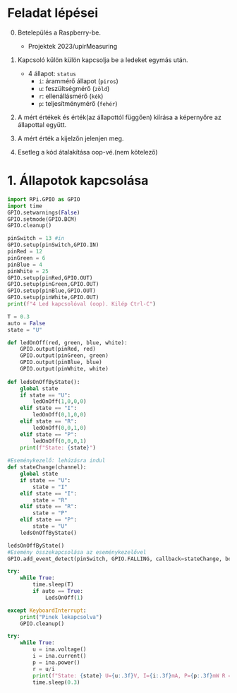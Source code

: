 # Feladat lépései
0. Betelepülés a Raspberry-be.
    - Projektek 2023/upirMeasuring

1. Kapcsoló külön külön kapcsolja be a ledeket egymás után.
    - 4 állapot: `status`
        - `i`: árammérő állapot (`piros`)
        - `u`: feszültségmérő (`zöld`)
        - `r`: ellenállásmérő (`kék`)
        - `p`: teljesítménymérő (`fehér`)

2. A mért értékek és érték(az állapottól függően) kiírása a képernyőre az állapottal együtt.

3. A mért érték a kijelzőn jelenjen meg.

4. Esetleg a kód átalakítása oop-vé.(nem kötelező)

# 1. Állapotok kapcsolása

```py
import RPi.GPIO as GPIO
import time
GPIO.setwarnings(False)
GPIO.setmode(GPIO.BCM)
GPIO.cleanup()

pinSwitch = 13 #in
GPIO.setup(pinSwitch,GPIO.IN)
pinRed = 12
pinGreen = 6
pinBlue = 4
pinWhite = 25
GPIO.setup(pinRed,GPIO.OUT)
GPIO.setup(pinGreen,GPIO.OUT)
GPIO.setup(pinBlue,GPIO.OUT)
GPIO.setup(pinWhite,GPIO.OUT)
print(f"4 Led kapcsolóval (oop). Kilép Ctrl-C")

T = 0.3
auto = False
state = "U"

def ledOnOff(red, green, blue, white):
    GPIO.output(pinRed, red)
    GPIO.output(pinGreen, green)
    GPIO.output(pinBlue, blue)
    GPIO.output(pinWhite, white)
    
def ledsOnOffByState():
    global state
    if state == "U":       
        ledOnOff(1,0,0,0)
    elif state == "I":
        ledOnOff(0,1,0,0)
    elif state == "R":
        ledOnOff(0,0,1,0)
    elif state == "P":
        ledOnOff(0,0,0,1)
    print(f"State: {state}")
        
#Eseménykezelő: lehúzásra indul
def stateChange(channel):
    global state
    if state == "U":
        state = "I"
    elif state == "I":
        state = "R"   
    elif state == "R":
        state = "P"
    elif state == "P":
        state = "U"   
    ledsOnOffByState()

ledsOnOffByState()
#Esemény összekapcsolása az eseménykezelővel
GPIO.add_event_detect(pinSwitch, GPIO.FALLING, callback=stateChange, bouncetime=200)

try:
    while True:
        time.sleep(T)
        if auto == True:
            LedsOnOff(1)

except KeyboardInterrupt:
    print("Pinek lekapcsolva")
    GPIO.cleanup()
```

```py
try:
    while True:
        u = ina.voltage()
        i = ina.current()
        p = ina.power()
        r = u/i
        print(f"State: {state} U={u:.3f}V, I={i:.3f}mA, P={p:.3f}mW R ={r:.2f}kOhm")
        time.sleep(0.3)
```